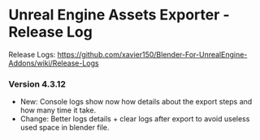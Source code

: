 # Unreal Engine Assets Exporter - Release Log
Release Logs: https://github.com/xavier150/Blender-For-UnrealEngine-Addons/wiki/Release-Logs

### Version 4.3.12

- New: Console logs show now how details about the export steps and how many time it take.
- Change: Better logs details + clear logs after export to avoid useless used space in blender file.